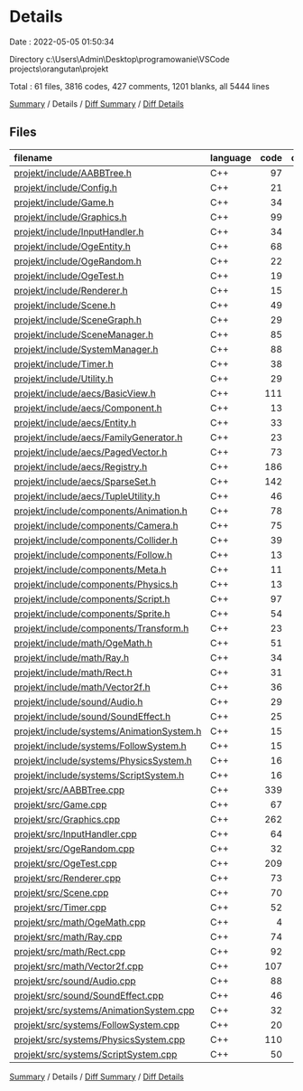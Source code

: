# Details

Date : 2022-05-05 01:50:34

Directory c:\Users\Admin\Desktop\programowanie\VSCode projects\orangutan\projekt

Total : 61 files,  3816 codes, 427 comments, 1201 blanks, all 5444 lines

[Summary](results.md) / Details / [Diff Summary](diff.md) / [Diff Details](diff-details.md)

## Files
| filename | language | code | comment | blank | total |
| :--- | :--- | ---: | ---: | ---: | ---: |
| [projekt/include/AABBTree.h](/projekt/include/AABBTree.h) | C++ | 97 | 0 | 29 | 126 |
| [projekt/include/Config.h](/projekt/include/Config.h) | C++ | 21 | 0 | 14 | 35 |
| [projekt/include/Game.h](/projekt/include/Game.h) | C++ | 34 | 0 | 13 | 47 |
| [projekt/include/Graphics.h](/projekt/include/Graphics.h) | C++ | 99 | 31 | 43 | 173 |
| [projekt/include/InputHandler.h](/projekt/include/InputHandler.h) | C++ | 34 | 1 | 15 | 50 |
| [projekt/include/OgeEntity.h](/projekt/include/OgeEntity.h) | C++ | 68 | 6 | 19 | 93 |
| [projekt/include/OgeRandom.h](/projekt/include/OgeRandom.h) | C++ | 22 | 9 | 13 | 44 |
| [projekt/include/OgeTest.h](/projekt/include/OgeTest.h) | C++ | 19 | 0 | 6 | 25 |
| [projekt/include/Renderer.h](/projekt/include/Renderer.h) | C++ | 15 | 0 | 8 | 23 |
| [projekt/include/Scene.h](/projekt/include/Scene.h) | C++ | 49 | 19 | 26 | 94 |
| [projekt/include/SceneGraph.h](/projekt/include/SceneGraph.h) | C++ | 29 | 0 | 14 | 43 |
| [projekt/include/SceneManager.h](/projekt/include/SceneManager.h) | C++ | 85 | 24 | 26 | 135 |
| [projekt/include/SystemManager.h](/projekt/include/SystemManager.h) | C++ | 88 | 36 | 34 | 158 |
| [projekt/include/Timer.h](/projekt/include/Timer.h) | C++ | 38 | 8 | 18 | 64 |
| [projekt/include/Utility.h](/projekt/include/Utility.h) | C++ | 29 | 0 | 10 | 39 |
| [projekt/include/aecs/BasicView.h](/projekt/include/aecs/BasicView.h) | C++ | 111 | 16 | 33 | 160 |
| [projekt/include/aecs/Component.h](/projekt/include/aecs/Component.h) | C++ | 13 | 0 | 7 | 20 |
| [projekt/include/aecs/Entity.h](/projekt/include/aecs/Entity.h) | C++ | 33 | 0 | 13 | 46 |
| [projekt/include/aecs/FamilyGenerator.h](/projekt/include/aecs/FamilyGenerator.h) | C++ | 23 | 0 | 7 | 30 |
| [projekt/include/aecs/PagedVector.h](/projekt/include/aecs/PagedVector.h) | C++ | 73 | 0 | 22 | 95 |
| [projekt/include/aecs/Registry.h](/projekt/include/aecs/Registry.h) | C++ | 186 | 96 | 44 | 326 |
| [projekt/include/aecs/SparseSet.h](/projekt/include/aecs/SparseSet.h) | C++ | 142 | 13 | 43 | 198 |
| [projekt/include/aecs/TupleUtility.h](/projekt/include/aecs/TupleUtility.h) | C++ | 46 | 34 | 15 | 95 |
| [projekt/include/components/Animation.h](/projekt/include/components/Animation.h) | C++ | 78 | 11 | 19 | 108 |
| [projekt/include/components/Camera.h](/projekt/include/components/Camera.h) | C++ | 75 | 0 | 24 | 99 |
| [projekt/include/components/Collider.h](/projekt/include/components/Collider.h) | C++ | 39 | 0 | 13 | 52 |
| [projekt/include/components/Follow.h](/projekt/include/components/Follow.h) | C++ | 13 | 0 | 6 | 19 |
| [projekt/include/components/Meta.h](/projekt/include/components/Meta.h) | C++ | 11 | 4 | 6 | 21 |
| [projekt/include/components/Physics.h](/projekt/include/components/Physics.h) | C++ | 13 | 0 | 7 | 20 |
| [projekt/include/components/Script.h](/projekt/include/components/Script.h) | C++ | 97 | 28 | 28 | 153 |
| [projekt/include/components/Sprite.h](/projekt/include/components/Sprite.h) | C++ | 54 | 0 | 18 | 72 |
| [projekt/include/components/Transform.h](/projekt/include/components/Transform.h) | C++ | 23 | 4 | 10 | 37 |
| [projekt/include/math/OgeMath.h](/projekt/include/math/OgeMath.h) | C++ | 51 | 0 | 16 | 67 |
| [projekt/include/math/Ray.h](/projekt/include/math/Ray.h) | C++ | 34 | 0 | 12 | 46 |
| [projekt/include/math/Rect.h](/projekt/include/math/Rect.h) | C++ | 31 | 7 | 18 | 56 |
| [projekt/include/math/Vector2f.h](/projekt/include/math/Vector2f.h) | C++ | 36 | 0 | 16 | 52 |
| [projekt/include/sound/Audio.h](/projekt/include/sound/Audio.h) | C++ | 29 | 0 | 17 | 46 |
| [projekt/include/sound/SoundEffect.h](/projekt/include/sound/SoundEffect.h) | C++ | 25 | 15 | 12 | 52 |
| [projekt/include/systems/AnimationSystem.h](/projekt/include/systems/AnimationSystem.h) | C++ | 15 | 0 | 8 | 23 |
| [projekt/include/systems/FollowSystem.h](/projekt/include/systems/FollowSystem.h) | C++ | 15 | 0 | 8 | 23 |
| [projekt/include/systems/PhysicsSystem.h](/projekt/include/systems/PhysicsSystem.h) | C++ | 16 | 0 | 8 | 24 |
| [projekt/include/systems/ScriptSystem.h](/projekt/include/systems/ScriptSystem.h) | C++ | 16 | 14 | 9 | 39 |
| [projekt/src/AABBTree.cpp](/projekt/src/AABBTree.cpp) | C++ | 339 | 9 | 71 | 419 |
| [projekt/src/Game.cpp](/projekt/src/Game.cpp) | C++ | 67 | 6 | 31 | 104 |
| [projekt/src/Graphics.cpp](/projekt/src/Graphics.cpp) | C++ | 262 | 0 | 57 | 319 |
| [projekt/src/InputHandler.cpp](/projekt/src/InputHandler.cpp) | C++ | 64 | 0 | 16 | 80 |
| [projekt/src/OgeRandom.cpp](/projekt/src/OgeRandom.cpp) | C++ | 32 | 0 | 12 | 44 |
| [projekt/src/OgeTest.cpp](/projekt/src/OgeTest.cpp) | C++ | 209 | 18 | 48 | 275 |
| [projekt/src/Renderer.cpp](/projekt/src/Renderer.cpp) | C++ | 73 | 1 | 22 | 96 |
| [projekt/src/Scene.cpp](/projekt/src/Scene.cpp) | C++ | 70 | 0 | 18 | 88 |
| [projekt/src/Timer.cpp](/projekt/src/Timer.cpp) | C++ | 52 | 0 | 12 | 64 |
| [projekt/src/math/OgeMath.cpp](/projekt/src/math/OgeMath.cpp) | C++ | 4 | 0 | 6 | 10 |
| [projekt/src/math/Ray.cpp](/projekt/src/math/Ray.cpp) | C++ | 74 | 2 | 25 | 101 |
| [projekt/src/math/Rect.cpp](/projekt/src/math/Rect.cpp) | C++ | 92 | 0 | 23 | 115 |
| [projekt/src/math/Vector2f.cpp](/projekt/src/math/Vector2f.cpp) | C++ | 107 | 0 | 32 | 139 |
| [projekt/src/sound/Audio.cpp](/projekt/src/sound/Audio.cpp) | C++ | 88 | 0 | 22 | 110 |
| [projekt/src/sound/SoundEffect.cpp](/projekt/src/sound/SoundEffect.cpp) | C++ | 46 | 0 | 16 | 62 |
| [projekt/src/systems/AnimationSystem.cpp](/projekt/src/systems/AnimationSystem.cpp) | C++ | 32 | 0 | 10 | 42 |
| [projekt/src/systems/FollowSystem.cpp](/projekt/src/systems/FollowSystem.cpp) | C++ | 20 | 0 | 6 | 26 |
| [projekt/src/systems/PhysicsSystem.cpp](/projekt/src/systems/PhysicsSystem.cpp) | C++ | 110 | 8 | 33 | 151 |
| [projekt/src/systems/ScriptSystem.cpp](/projekt/src/systems/ScriptSystem.cpp) | C++ | 50 | 7 | 14 | 71 |

[Summary](results.md) / Details / [Diff Summary](diff.md) / [Diff Details](diff-details.md)